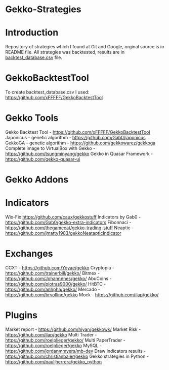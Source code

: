 # Gekko-Strategies
# Introduction
Repository of strategies which I found at Git and Google, orginal source is in README file. All strategies was backtested, results are in [backtest_database.csv](https://github.com/xFFFFF/Gekko-Strategies/blob/master/backtest_database.csv) file.

# GekkoBacktestTool
To create backtest_database.csv I used: https://github.com/xFFFFF/GekkoBacktestTool

# Gekko Tools
Gekko Backtest Tool - https://github.com/xFFFFF/GekkoBacktestTool
Japonicus - genetic algorithm - https://github.com/Gab0/japonicus
GekkoGA - genetic algorithm - https://github.com/gekkowarez/gekkoga
Complete image to VirtualBox with Gekko - https://github.com/tsungminyang/gekko
Gekko in Quasar Framework - https://github.com/gekko-quasar-ui

# Gekko Addons
# Indicators
Wix-Fix https://github.com/caux/gekkostuff
Indicators by Gab0 - https://github.com/Gab0/gekko-extra-indicators
Fibonnaci - https://github.com/thegamecat/gekko-trading-stuff
Neaptic - https://github.com/jmatty1983/gekkoNeatapticIndicator
# Exchanges
CCXT - https://github.com/Yoyae/gekko
Cryptopia - https://github.com/trainerbill/gekko/
Bitmex - https://github.com/Johannnnes/gekko/
AbuCoins - https://github.com/piotras9000/gekko/
HitBTC - https://github.com/anhpha/gekko/
Mercado - https://github.com/brvollino/gekko
Mock - https://github.com/ilap/gekko/
# Plugins
Market report - https://github.com/hiyan/gekkowk/
Market Risk -https://github.com/ilap/gekko
Multi Trader - https://github.com/roelplieger/gekko/
Multi PaperTrader - https://github.com/roelplieger/gekko
MySQL - https://github.com/jordanmmyers/mb-dev
Draw indicators results - https://github.com/christianbaier/gekko
Gekko strategies in Python - https://github.com/pauljherrera/gekko_python

